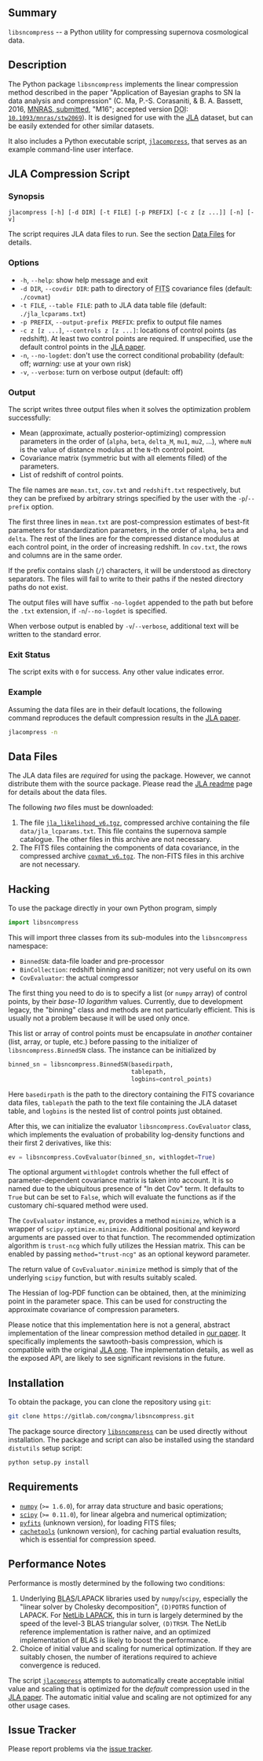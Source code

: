 ## Summary ##

`libsncompress` -- a Python utility for compressing supernova cosmological 
data.

## Description ##

The Python package `libsncompress` implements the linear compression method
described in the paper "Application of Bayesian graphs to SN Ia data analysis
and compression" (C. Ma, P.-S. Corasaniti, & B. A. Bassett, 2016,
[MNRAS, submitted][m16], "M16"; accepted version <abbr
title="Digital Object Identifier">DOI</abbr>:
[`10.1093/mnras/stw2069`][m16a]).  It is designed for use with the [JLA][jla]
dataset, but can be easily extended for other similar datasets.

It also includes a Python executable script, 
[`jlacompress`](scripts/jlacompress), that serves as an example command-line 
user interface.

## JLA Compression Script ##

### Synopsis ###

```
jlacompress [-h] [-d DIR] [-t FILE] [-p PREFIX] [-c z [z ...]] [-n] [-v]
```

The script requires JLA data files to run.  See the section [Data 
Files](#data-files) for details.

### Options ###

*  `-h`, `--help`: show help message and exit 
*  `-d DIR`, `--covdir DIR`:  path to directory of <abbr
   title="Flexible Image Transport System">FITS</abbr> covariance files 
   (default: `./covmat`)
*  `-t FILE`, `--table FILE`: path to JLA data table file (default: 
   `./jla_lcparams.txt`)
*  `-p PREFIX`, `--output-prefix PREFIX`: prefix to output file names
*  `-c z [z ...]`, `--controls z [z ...]`: locations of control points (as 
   redshift).  At least two control points are required.  If unspecified, use 
   the default control points in the [JLA paper][jla].
*  `-n`, `--no-logdet`: don't use the correct conditional probability 
   (default: off; *warning:* use at your own risk)
*  `-v`, `--verbose`: turn on verbose output (default: off)

### Output ###

The script writes three output files when it solves the optimization problem 
successfully:

*  Mean (approximate, actually posterior-optimizing) compression parameters in 
   the order of (`alpha`, `beta`, `delta_M`, `mu1`, `mu2`, ...), where `muN` 
   is the value of distance modulus at the `N`-th control point.
*  Covariance matrix (symmetric but with all elements filled) of the 
   parameters.
*  List of redshift of control points.

The file names are `mean.txt`, `cov.txt` and `redshift.txt` respectively, but 
they can be prefixed by arbitrary strings specified by the user with the 
`-p`/`--prefix` option.

The first three lines in `mean.txt` are post-compression estimates of best-fit 
parameters for standardization parameters, in the order of `alpha`, `beta` and 
`delta`.  The rest of the lines are for the compressed distance modulus at 
each control point, in the order of increasing redshift.  In `cov.txt`, the 
rows and columns are in the same order.

If the prefix contains slash (`/`) characters, it will be understood as 
directory separators.  The files will fail to write to their paths if the 
nested directory paths do not exist.

The output files will have suffix `-no-logdet` appended to the path but before 
the `.txt` extension, if `-n`/`--no-logdet` is specified.

When verbose output is enabled by `-v`/`--verbose`, additional text will be 
written to the standard error.

### Exit Status ###

The script exits with `0` for success.  Any other value indicates error.

### Example ###

Assuming the data files are in their default locations, the following command 
reproduces the default compression results in the [JLA paper][jla].

```bash
jlacompress -n
```

## Data Files ##

The JLA data files are *required* for using the package.  However, we cannot 
distribute them with the source package.  Please read the [JLA readme][jlarm]
page for details about the data files.

The following *two* files must be downloaded:

1.  The file [`jla_likelihood_v6.tgz`][jlatarball], compressed archive 
    containing the file `data/jla_lcparams.txt`.  This file contains the 
    supernova sample catalogue.  The other files in this archive are not 
    necessary.
2.  The FITS files containing the components of data covariance, in the 
    compressed archive [`covmat_v6.tgz`][jlafits].  The non-FITS files in this 
    archive are not necessary.

## Hacking ##

To use the package directly in your own Python program, simply

```python
import libsncompress
```

This will import three classes from its sub-modules into the `libsncompress` 
namespace:

*  `BinnedSN`:  data-file loader and pre-processor
*  `BinCollection`:  redshift binning and sanitizer; not very useful on its 
   own
*  `CovEvaluator`:  the actual compressor

The first thing you need to do is to specify a list (or `numpy` array) of 
control points, by their *base-10 logarithm* values.  Currently, due to 
development legacy, the "binning" class and methods are not particularly 
efficient.  This is usually not a problem because it will be used only once.

This list or array of control points must be encapsulate in *another* 
container (list, array, or tuple, etc.) before passing to the initializer of 
`libsncompress.BinnedSN` class.  The instance can be initialized by

```python
binned_sn = libsncompress.BinnedSN(basedirpath,
                                   tablepath,
                                   logbins=control_points)
```

Here `basedirpath` is the path to the directory containing the FITS covariance 
data files, `tablepath` the path to the text file containing the JLA dataset 
table, and `logbins` is the nested list of control points just obtained.

After this, we can initialize the evaluator `libsncompress.CovEvaluator` 
class, which implements the evaluation of probability log-density functions 
and their first 2 derivatives, like this:

```python
ev = libsncompress.CovEvaluator(binned_sn, withlogdet=True)
```

The optional argument `withlogdet` controls whether the full effect of 
parameter-dependent covariance matrix is taken into account.  It is so named 
due to the ubiquitous presence of "ln det Cov" term.  It defaults to `True` 
but can be set to `False`, which will evaluate the functions as if the 
customary chi-squared method were used.

The `CovEvaluator` instance, `ev`, provides a method `minimize`, which is a 
wrapper of `scipy.optimize.minimize`.  Additional positional and keyword 
arguments are passed over to that function.  The recommended optimization 
algorithm is `trust-ncg` which fully utilizes the Hessian matrix.  This can be 
enabled by passing `method="trust-ncg"` as an optional keyword parameter.

The return value of `CovEvaluator.minimize` method is simply that of the 
underlying `scipy` function, but with results suitably scaled.

The Hessian of log-PDF function can be obtained, then, at the minimizing point 
in the parameter space.  This can be used for constructing the approximate 
covariance of compression parameters.

Please notice that this implementation here is not a general, abstract 
implementation of the linear compression method detailed in [our paper][m16].
It specifically implements the sawtooth-basis compression, which is compatible 
with the original [JLA one][jla].  The implementation details, as well as the 
exposed API, are likely to see significant revisions in the future.

## Installation ##

To obtain the package, you can clone the repository using `git`:

```bash
git clone https://gitlab.com/congma/libsncompress.git
```

The package source directory [`libsncompress`](libsncompress/) can be used 
directly without installation.  The package and script can also be installed 
using the standard `distutils` setup script:

```bash
python setup.py install
```

## Requirements ##

*  [`numpy`][numpy] (`>= 1.6.0`), for array data structure and basic 
   operations;
*  [`scipy`][scipy] (`>= 0.11.0`), for linear algebra and numerical 
   optimization;
*  [`pyfits`][pyfits] (unknown version), for loading FITS files;
*  [`cachetools`][ct] (unknown version), for caching partial evaluation 
   results, which is essential for compression speed.

## Performance Notes ##

Performance is mostly determined by the following two conditions:

1.  Underlying <abbr title="Basic Linear Algebra Subprograms">BLAS</abbr>/LAPACK
    libraries used by `numpy`/`scipy`, especially the "linear solver by 
    Cholesky decomposition", `(D)POTRS` function of LAPACK.  For [NetLib 
    LAPACK][netliblapack], this in turn is largely determined by the speed of 
    the level-3 BLAS triangular solver, `(D)TRSM`.  The NetLib reference 
    implementation is rather naive, and an optimized implementation of BLAS is 
    likely to boost the performance.
2.  Choice of initial value and scaling for numerical optimization.  If 
    they are suitably chosen, the number of iterations required to achieve 
    convergence is reduced.

The script [`jlacompress`](scripts/jlacompress) attempts to automatically 
create acceptable initial value and scaling that is optimized for the 
*default* compression used in the [JLA paper][jla].  The automatic initial 
value and scaling are not optimized for any other usage cases.

## Issue Tracker ##

Please report problems via the [issue tracker][issues].


[m16]: http://arxiv.org/abs/1603.08519 "The M16 paper (preprint)"
[m16a]: https://dx.doi.org/10.1093/mnras/stw2069 "The M16 paper (accepted version, subscription required)"
[jla]: http://arxiv.org/abs/1401.4064 "JLA reference paper"
[jlarm]: http://supernovae.in2p3.fr/sdss_snls_jla/ReadMe.html "JLA project"
[jlatarball]: http://supernovae.in2p3.fr/sdss_snls_jla/jla_likelihood_v6.tgz
[jlafits]: http://supernovae.in2p3.fr/sdss_snls_jla/covmat_v6.tgz
[numpy]: http://www.numpy.org/ "NumPy homepage"
[scipy]: https://www.scipy.org/ "SciPy homepage"
[pyfits]: https://pythonhosted.org/pyfits/ "PyFITS"
[ct]: https://pythonhosted.org/cachetools/ "cachetools"
[issues]: https://gitlab.com/congma/libsncompress/issues "Issue tracker"
[netliblapack]: http://www.netlib.org/lapack/ "NetLib LAPACK"

<!--
vim: ft=markdown tw=78 fo+=tqwn spell spelllang=en et ts=4
-->
